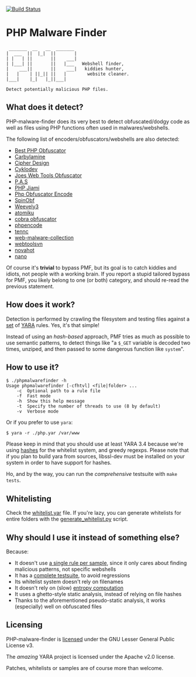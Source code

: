 [![Build Status](https://travis-ci.org/nbs-system/php-malware-finder.svg?branch=master)](https://travis-ci.org/nbs-system/php-malware-finder)

# PHP Malware Finder

 ```
  _______  __   __  _______
 |  ___  ||  |_|  ||       |
 | |   | ||       ||    ___|
 | |___| ||       ||   |___   Webshell finder,
 |    ___||       ||    ___|   kiddies hunter,
 |   |    | ||_|| ||   |		website cleaner.
 |___|    |_|   |_||___|

Detect potentially malicious PHP files.
```

## What does it detect?

PHP-malware-finder does its very best to detect obfuscated/dodgy code as well as
files using PHP functions often used in malwares/webshells.

The following list of encoders/obfuscators/webshells are also detected:

* [Best PHP Obfuscator]( http://www.pipsomania.com/best_php_obfuscator.do )
* [Carbylamine]( https://code.google.com/p/carbylamine/ )
* [Cipher Design]( http://cipherdesign.co.uk/service/php-obfuscator )
* [Cyklodev]( http://sysadmin.cyklodev.com/online-php-obfuscator/ )
* [Joes Web Tools Obfuscator]( http://www.joeswebtools.com/security/php-obfuscator/ )
* [P.A.S]( http://profexer.name/pas/download.php )
* [PHP Jiami]( http://www.phpjiami.com/ )
* [Php Obfuscator Encode]( http://w3webtools.com/encode-php-online/ )
* [SpinObf]( http://mohssen.org/SpinObf.php )
* [Weevely3]( https://github.com/epinna/weevely3 )
* [atomiku]( http://atomiku.com/online-php-code-obfuscator/ )
* [cobra obfuscator]( http://obfuscator.uk/example/ )
* [phpencode]( http://phpencode.org )
* [tennc]( http://tennc.github.io/webshell/ )
* [web-malware-collection]( https://github.com/nikicat/web-malware-collection )
* [webtoolsvn]( http://www.webtoolsvn.com/en-decode/ )
* [novahot]( https://github.com/chrisallenlane/novahot )
* [nano]( https://github.com/UltimateHackers/nano )


Of course it's **trivial** to bypass PMF,
but its goal is to catch kiddies and idiots,
not people with a working brain.
If you report a stupid tailored bypass for PMF, you likely belong to one (or
both) category, and should re-read the previous statement.

## How does it work?

Detection is performed by crawling the filesystem and testing files against a
[set](https://github.com/nbs-system/php-malware-finder/blob/master/php-malware-finder/php.yar)
of [YARA](https://plusvic.github.io/yara/) rules. Yes, it's that simple!

Instead of using an *hash-based* approach,
PMF tries as much as possible to use semantic patterns, to detect things like
"a `$_GET` variable is decoded two times, unziped,
and then passed to some dangerous function like `system`".


## How to use it?

```
$ ./phpmalwarefinder -h
Usage phpmalwarefinder [-cfhtvl] <file|folder> ...
    -c  Optional path to a rule file
    -f  Fast mode
    -h  Show this help message
    -t  Specify the number of threads to use (8 by default)
    -v  Verbose mode
```

Or if you prefer to use `yara`:

```
$ yara -r ./php.yar /var/www
```

Please keep in mind that you should use at least YARA 3.4 because we're using
[hashes]( https://yara.readthedocs.org/en/latest/modules/hash.html ) for the
whitelist system, and greedy regexps. Please note that if you plan to build
yara from sources, libssl-dev must be installed on your system in order to
have support for hashes.

Ho, and by the way, you can run the *comprehensive* testsuite with `make tests`.

## Whitelisting

Check the [whitelist.yar](https://github.com/nbs-system/php-malware-finder/blob/master/php-malware-finder/whitelist.yar) file.
If you're lazy, you can generate whitelists for entire folders with the
[generate_whitelist.py](https://github.com/nbs-system/php-malware-finder/blob/master/php-malware-finder/utils/generate_whitelist.py) script.

## Why should I use it instead of something else?

Because:
- It doesn't use [a single rule per sample](
  https://github.com/Neo23x0/signature-base/blob/e264d66a8ea3be93db8482ab3d639a2ed3e9c949/yara/thor-webshells.yar
  ), since it only cares about finding malicious patterns, not specific webshells
- It has a [complete testsuite](https://travis-ci.org/nbs-system/php-malware-finder), to avoid regressions
- Its whitelist system doesn't rely on filenames
- It doesn't rely on (slow) [entropy computation]( https://en.wikipedia.org/wiki/Entropy_(information_theory) )
- It uses a ghetto-style static analysis, instead of relying on file hashes
- Thanks to the aforementioned pseudo-static analysis, it works (especially) well on obfuscated files

## Licensing

PHP-malware-finder is
[licensed](https://github.com/nbs-system/php-malware-finder/blob/master/php-malware-finder/LICENSE)
under the GNU Lesser General Public License v3.

The _amazing_ YARA project is licensed under the Apache v2.0 license.

Patches, whitelists or samples are of course more than welcome.
